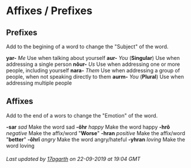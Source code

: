 # Affixes / Prefixes

## Prefixes

Add to the begining of a word to change the "Subject" of the word.

**yar-** *Me* Use when talking about yourself
**aur-** *You* (**Singular**) Use when addressing a single person
**nôur-** *Us* Use when addressing one or more people, including yourself
**nara-** *Them* Use when addressing a group of people, when not speaking directly to them
**aurm-** *You* (**Plural**) Use when addressing multiple people

## Affixes

Add to the end of a wors to change the "Emotion" of the word.

**-sar** *sad* Make the word sad
**-ôhr** *happy* Make the word happy
**-hrô** *negative* Make the affix/word "**Worse**"
**-hran** *positive* Make the affix/word "**better**"
**-ôhrî** *angry* Make the word angry/hateful
**-yhran** *loving* Make the word loving

###### Last updated by [17agarth](https://github.com/17agarth) on 22-09-2019 at 19:04 GMT
